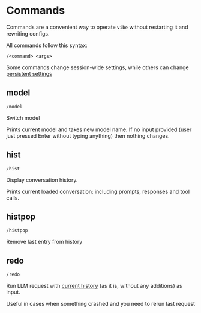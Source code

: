 # Commands

Commands are a convenient way to operate `vibe` without restarting it and rewriting configs.

All commands follow this syntax:

```
/<command> <args>
```
Some commands change session-wide settings, while others can change [persistent settings](config.md)

## model
```
/model
```

Switch model

Prints current model and takes new model name.
If no input provided (user just pressed Enter without typing anything) then nothing changes.

## hist
```
/hist
```

Display conversation history.

Prints current loaded conversation: including prompts, responses and tool calls.

## histpop
```
/histpop
```
Remove last entry from history 

## redo
```
/redo
```
Run LLM request with [current history](#hist) (as it is, without any additions) as input.

Useful in cases when something crashed and you need to rerun last request 